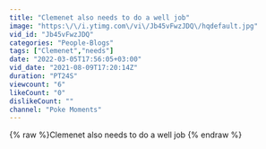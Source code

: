 ```yaml
---
title: "Clemenet also needs to do a well job"
image: "https:\/\/i.ytimg.com\/vi\/Jb45vFwzJDQ\/hqdefault.jpg"
vid_id: "Jb45vFwzJDQ"
categories: "People-Blogs"
tags: ["Clemenet","needs"]
date: "2022-03-05T17:56:05+03:00"
vid_date: "2021-08-09T17:20:14Z"
duration: "PT24S"
viewcount: "6"
likeCount: "0"
dislikeCount: ""
channel: "Poke Moments"
---
```

{% raw %}Clemenet also needs to do a well job {% endraw %}
